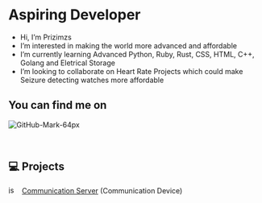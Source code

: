 # Aspiring Developer

- Hi, I’m Prizimzs
- I’m interested in making the world more advanced and affordable
- I’m currently learning Advanced Python, Ruby, Rust, CSS, HTML, C++, Golang and Eletrical Storage
- I’m looking to collaborate on Heart Rate Projects which could make Seizure detecting watches more affordable

## You can find me on 
![GitHub-Mark-64px](https://user-images.githubusercontent.com/66744597/125489637-9ebc8904-c87e-42ec-80a2-59a533e41976.png)

<br>

## :computer: Projects

<img src="https://i.pinimg.com/originals/bb/45/5e/bb455e779c5eec9d7fc6d161b8d36025.png" width="15px" height="15px" alt="js-icon"> &nbsp; [Communication Server](https://github.com/EternalVictim/Prizimzs-Friend2) (Communication Device) <br>
<!---
EternalVictim/EternalVictim is a ✨ special ✨ repository because its `README.md` (this file) appears on your GitHub profile.
You can click the Preview link to take a look at your changes.
--->
